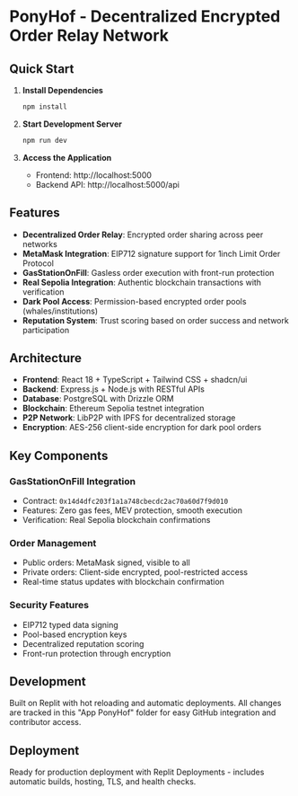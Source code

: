 # PonyHof - Decentralized Encrypted Order Relay Network

## Quick Start

1. **Install Dependencies**
   ```bash
   npm install
   ```

2. **Start Development Server**
   ```bash
   npm run dev
   ```

3. **Access the Application**
   - Frontend: http://localhost:5000
   - Backend API: http://localhost:5000/api

## Features

- **Decentralized Order Relay**: Encrypted order sharing across peer networks
- **MetaMask Integration**: EIP712 signature support for 1inch Limit Order Protocol
- **GasStationOnFill**: Gasless order execution with front-run protection
- **Real Sepolia Integration**: Authentic blockchain transactions with verification
- **Dark Pool Access**: Permission-based encrypted order pools (whales/institutions)
- **Reputation System**: Trust scoring based on order success and network participation

## Architecture

- **Frontend**: React 18 + TypeScript + Tailwind CSS + shadcn/ui
- **Backend**: Express.js + Node.js with RESTful APIs
- **Database**: PostgreSQL with Drizzle ORM
- **Blockchain**: Ethereum Sepolia testnet integration
- **P2P Network**: LibP2P with IPFS for decentralized storage
- **Encryption**: AES-256 client-side encryption for dark pool orders

## Key Components

### GasStationOnFill Integration
- Contract: `0x14d4dfc203f1a1a748cbecdc2ac70a60d7f9d010`
- Features: Zero gas fees, MEV protection, smooth execution
- Verification: Real Sepolia blockchain confirmations

### Order Management
- Public orders: MetaMask signed, visible to all
- Private orders: Client-side encrypted, pool-restricted access
- Real-time status updates with blockchain confirmation

### Security Features
- EIP712 typed data signing
- Pool-based encryption keys
- Decentralized reputation scoring
- Front-run protection through encryption

## Development

Built on Replit with hot reloading and automatic deployments. All changes are tracked in this "App PonyHof" folder for easy GitHub integration and contributor access.

## Deployment

Ready for production deployment with Replit Deployments - includes automatic builds, hosting, TLS, and health checks.